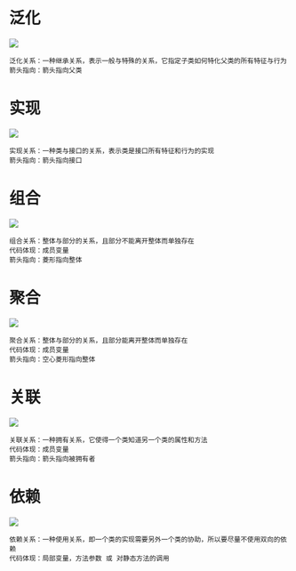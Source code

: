 # 泛化
![](https://agam-blog-image.oss-cn-hangzhou.aliyuncs.com/24bf6443d1682e0b05d36dd3c1bb05ceb35.jpg)
```
泛化关系：一种继承关系，表示一般与特殊的关系，它指定子类如何特化父类的所有特征与行为
箭头指向：箭头指向父类
```
# 实现
![](https://agam-blog-image.oss-cn-hangzhou.aliyuncs.com/c404b532348eaf60f5215a4b939506f884b.jpg)
```
实现关系：一种类与接口的关系，表示类是接口所有特征和行为的实现
箭头指向：箭头指向接口
```
# 组合
![](https://agam-blog-image.oss-cn-hangzhou.aliyuncs.com/fa84ab26590d8e450801029b02de8db8c5b.jpg)
```
组合关系：整体与部分的关系，且部分不能离开整体而单独存在
代码体现：成员变量
箭头指向：菱形指向整体
```
# 聚合
![](https://agam-blog-image.oss-cn-hangzhou.aliyuncs.com/c39b8c64b2a26f227592961e1ea54c42b22.jpg)
```
聚合关系：整体与部分的关系，且部分能离开整体而单独存在
代码体现：成员变量
箭头指向：空心菱形指向整体
```
# 关联
![](https://agam-blog-image.oss-cn-hangzhou.aliyuncs.com/e7242029aea974bdb4c80e9fa4a7eec6d9f.jpg)
```
关联关系：一种拥有关系，它使得一个类知道另一个类的属性和方法
代码体现：成员变量
箭头指向：箭头指向被拥有者
```
# 依赖
![](https://agam-blog-image.oss-cn-hangzhou.aliyuncs.com/3e531cf2f3077a6b45c77bf8c3a1d4ba4d0.jpg)
```
依赖关系：一种使用关系，即一个类的实现需要另外一个类的协助，所以要尽量不使用双向的依赖
代码体现：局部变量，方法参数 或 对静态方法的调用
```